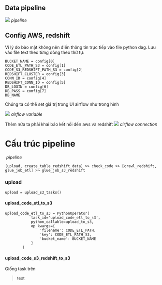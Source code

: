 ## Data pipeline


![](https://github.com/neikyllykien/MsongDB/blob/main/img/a2.png)
*pipeline*


## Config AWS, redshift
Vì lý do bảo mật không nên điền thông tin trực tiếp vào file python dag. Lưu vào file text theo từng dòng theo thứ tự:

```
BUCKET_NAME = config[0]
CODE_ETL_PATH_S3 = config[1]
CODE_S3_REDSHIFT_PATH_S3 = config[2]
REDSHIFT_CLUSTER = config[3]
CONN_ID = config[4]
REDSHIFT_CONN_ID = config[5]
DB_LOGIN = config[6]
DB_PASS = config[7]
DB_NAME
```
Chúng ta có thể set giá trị trong UI airflow như trong hình

![](https://github.com/neikyllykien/MsongDB/blob/main/img/a-variable.png)
*airflow variable*

Thêm nữa ta phải khai báo kết nối đến aws và redshift 
![](https://github.com/neikyllykien/MsongDB/blob/main/img/a-connect.png)
*airflow connection*

# Cấu trúc pipeline
<p>
    <img src="https://github.com/neikyllykien/MsongDB/blob/main/img/a2.png" alt>
    <em>pipeline</em>
</p>

```
[upload, create_table_redshift_data] >> check_code >> [crawl_redshift, glue_job_etl] >> glue_job_s3_redshift
```

### upload
``` upload = upload_s3_tasks() ```

#### upload_code_etl_to_s3
```
upload_code_etl_to_s3 = PythonOperator(
            task_id='upload_code_etl_to_s3',
            python_callable=upload_to_s3,
            op_kwargs={
                'filename': CODE_ETL_PATH,
                'key': CODE_ETL_PATH_S3,            
                'bucket_name': BUCKET_NAME
            }
        )
```
#### upload_code_s3_redshift_to_s3
Giống task trên

>test

